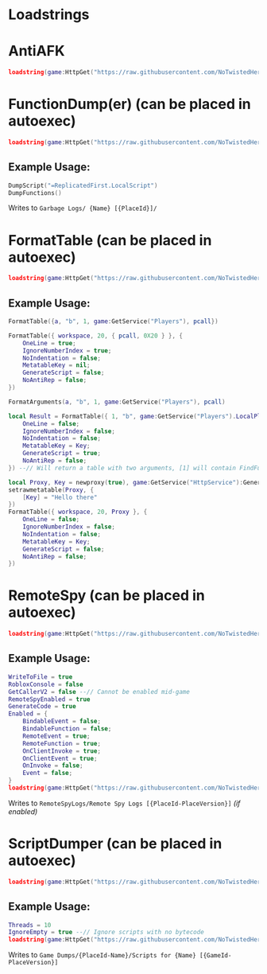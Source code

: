 # <b>Loadstrings</b>

# AntiAFK
```lua
loadstring(game:HttpGet("https://raw.githubusercontent.com/NoTwistedHere/Roblox/main/AntiAFK.lua"))()
```

# FunctionDump(er) (can be placed in autoexec)
```lua
loadstring(game:HttpGet("https://raw.githubusercontent.com/NoTwistedHere/Roblox/main/FunctionDump.lua"))()
```
## <b>Example Usage:</b>
```lua
DumpScript("=ReplicatedFirst.LocalScript")
DumpFunctions()
```
Writes to `Garbage Logs/ {Name} [{PlaceId}]/`

# FormatTable (can be placed in autoexec)
```lua
loadstring(game:HttpGet("https://raw.githubusercontent.com/NoTwistedHere/Roblox/main/FormatTable.lua"))()
```
## <b>Example Usage:</b>
```lua
FormatTable({a, "b", 1, game:GetService("Players"), pcall})

FormatTable({ workspace, 20, { pcall, 0X20 } }, {
    OneLine = true;
    IgnoreNumberIndex = true;
    NoIndentation = false;
    MetatableKey = nil;
    GenerateScript = false;
    NoAntiRep = false;
})

FormatArguments(a, "b", 1, game:GetService("Players"), pcall)

local Result = FormatTable({ 1, "b", game:GetService("Players").LocalPlayer}, {
    OneLine = false;
    IgnoreNumberIndex = false;
    NoIndentation = false;
    MetatableKey = Key;
    GenerateScript = true;
    NoAntiRep = false;
}) --// Will return a table with two arguments, [1] will contain FindFunction(), [2] will contain the generated code

local Proxy, Key = newproxy(true), game:GetService("HttpService"):GenerateGUID(false)
setrawmetatable(Proxy, {
    [Key] = "Hello there"
})
FormatTable({ workspace, 20, Proxy }, {
    OneLine = false;
    IgnoreNumberIndex = false;
    NoIndentation = false;
    MetatableKey = Key;
    GenerateScript = false;
    NoAntiRep = false;
})
```

# RemoteSpy (can be placed in autoexec)
```lua
loadstring(game:HttpGet("https://raw.githubusercontent.com/NoTwistedHere/Roblox/main/RemoteSpy.lua"))() --// spying on :InvokeClient can only be done if executed before the game loads
```
## <b>Example Usage:</b>
```lua
WriteToFile = true
RobloxConsole = false
GetCallerV2 = false --// Cannot be enabled mid-game
RemoteSpyEnabled = true
GenerateCode = true
Enabled = {
    BindableEvent = false;
    BindableFunction = false;
    RemoteEvent = true;
    RemoteFunction = true;
    OnClientInvoke = true;
    OnClientEvent = true;
    OnInvoke = false;
    Event = false;
}
loadstring(game:HttpGet("https://raw.githubusercontent.com/NoTwistedHere/Roblox/main/RemoteSpy.lua"))()
```
Writes to `RemoteSpyLogs/Remote Spy Logs [{PlaceId-PlaceVersion}]` *(if enabled)*

# ScriptDumper (can be placed in autoexec)
```lua
loadstring(game:HttpGet("https://raw.githubusercontent.com/NoTwistedHere/Roblox/main/ScriptDumper.lua"))()
```
## <b>Example Usage:</b>
```lua
Threads = 10
IgnoreEmpty = true --// Ignore scripts with no bytecode
loadstring(game:HttpGet("https://raw.githubusercontent.com/NoTwistedHere/Roblox/main/ScriptDumper.lua"))() --// Place the loadstring in your autoexec if you wish to decompile scripts before they have the chance to hide themselves
```
Writes to `Game Dumps/{PlaceId-Name}/Scripts for {Name} [{GameId-PlaceVersion}]`